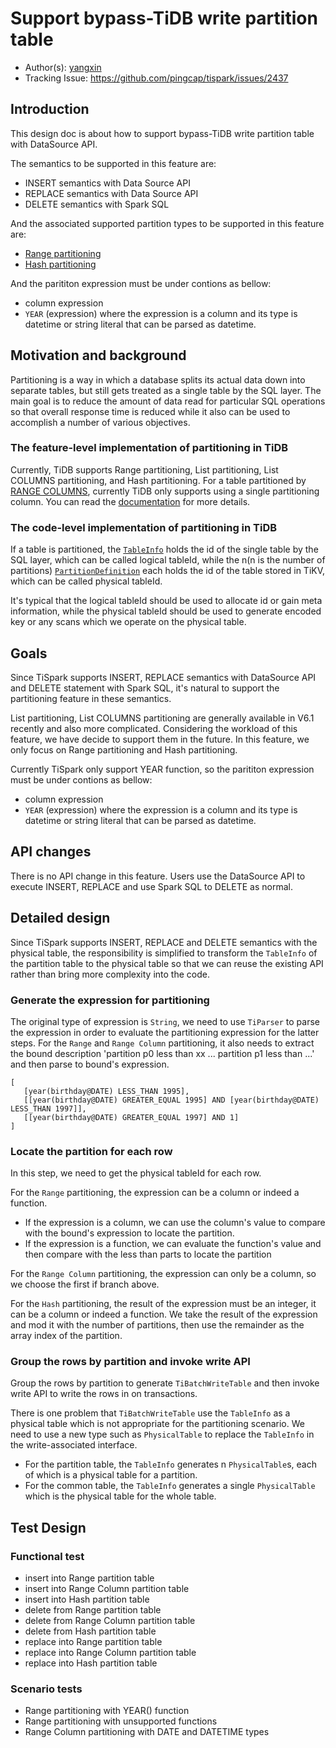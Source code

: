 # Support bypass-TiDB write partition table

- Author(s): [yangxin](http://github.com/xuanyu66)
- Tracking Issue: https://github.com/pingcap/tispark/issues/2437

## Introduction

This design doc is about how to support bypass-TiDB write partition table with DataSource API.

The semantics to be supported in this feature are:

- INSERT semantics with Data Source API
- REPLACE semantics with Data Source API
- DELETE semantics with Spark SQL

And the associated supported partition types to be supported in this feature are:

- [Range partitioning](https://docs.pingcap.com/tidb/dev/partitioned-table#range-partitioning)
- [Hash partitioning](https://docs.pingcap.com/tidb/dev/partitioned-table#hash-partitioning)

And the parititon expression must be under contions as bellow:
+ column expression
+ `YEAR` (expression) where the expression is a column and its type is datetime or string literal
that can be parsed as datetime.

## Motivation and background

Partitioning is a way in which a database splits its actual data down into separate tables, but
still gets treated as a single table by the SQL layer.
The main goal is to reduce the amount of data read for particular SQL operations so that overall
response time is reduced while it also can be used to accomplish a number of various objectives.

### The feature-level implementation of partitioning in TiDB

Currently, TiDB supports Range partitioning, List partitioning, List COLUMNS partitioning, and Hash
partitioning.
For a table partitioned by [RANGE COLUMNS](https://dev.mysql.com/doc/refman/5.7/en/partitioning-columns-range.html),
currently TiDB only supports using a single partitioning column.
You can read the [documentation](https://docs.pingcap.com/tidb/dev/partitioned-table#compatibility-with-mysql) for more
details.

### The code-level implementation of partitioning in TiDB

If a table is partitioned,
the [`TableInfo`](https://github.com/pingcap/tidb/blob/v6.1.0/parser/model/model.go#L370-L447) holds
the id of the single table by the SQL layer, which can be called logical tableId,
while the n(n is the number of partitions)
[`PartitionDefinition`](https://github.com/pingcap/tidb/blob/v6.1.0/parser/model/model.go#L1076-L1084)
each holds the id of the table stored in TiKV, which can be called physical tableId.

It's typical that the logical tableId should be used to allocate id or gain meta information, while
the physical tableId should be used to generate encoded key or any scans which we operate on the
physical table.

## Goals

Since TiSpark supports INSERT, REPLACE semantics with DataSource API and DELETE statement with Spark SQL, 
it's natural to support the partitioning feature in these semantics.

List partitioning, List COLUMNS partitioning are generally available in V6.1 recently and also more
complicated. Considering the workload of this feature, we have decide to support them in the future.
In this feature, we only focus on Range partitioning and Hash partitioning.

Currently TiSpark only support YEAR function, so the parititon expression must be under contions as bellow:
+ column expression
+ `YEAR` (expression) where the expression is a column and its type is datetime or string literal
that can be parsed as datetime.

## API changes

There is no API change in this feature. Users use the DataSource API to execute INSERT, REPLACE and
use Spark SQL to DELETE as normal.

## Detailed design

Since TiSpark supports INSERT, REPLACE and DELETE semantics with the physical table, the
responsibility is simplified to transform the `TableInfo` of the partition table to the physical
table so that we can reuse the existing API rather than bring more complexity into the code.

### Generate the expression for partitioning

The original type of expression is `String`, we need to use `TiParser` to parse the expression in
order to evaluate the partitioning expression for the latter steps.
For the `Range` and `Range Column`  partitioning, it also needs to extract the bound description
'partition p0 less than xx ... partition p1 less than ...' and then parse to bound's expression.
```
[ 
   [year(birthday@DATE) LESS_THAN 1995], 
   [[year(birthday@DATE) GREATER_EQUAL 1995] AND [year(birthday@DATE) LESS_THAN 1997]], 
   [[year(birthday@DATE) GREATER_EQUAL 1997] AND 1] 
]
```

### Locate the partition for each row

In this step, we need to get the physical tableId for each row.

For the `Range` partitioning, the expression can be a column or indeed a function.

- If the expression is a column, we can use the column's value to compare with the bound's expression
  to locate the partition.
- If the expression is a function, we can evaluate the function's value and then compare with the
  less than parts to locate the partition

For the `Range Column` partitioning, the expression can only be a column, so we choose the first if
branch above.

For the `Hash` partitioning, the result of the expression must be an integer, it can be a column or
indeed a function. We take the result of the expression and mod it with the number of partitions, then use the
remainder as the array index of the partition.

### Group the rows by partition and invoke write API

Group the rows by partition to generate `TiBatchWriteTable` and then invoke write API to write the
rows in on transactions.

There is one problem that `TiBatchWriteTable` use the `TableInfo` as a physical table which is not
appropriate for the partitioning scenario.
We need to use a new type such as `PhysicalTable` to replace the `TableInfo` in the write-associated
interface.

- For the partition table, the `TableInfo` generates n `PhysicalTable`s, each of which is a physical
  table for a partition.
- For the common table, the `TableInfo` generates a single `PhysicalTable` which is the physical
  table for the whole table.

## Test Design

### Functional test

- insert into Range partition table
- insert into Range Column partition table
- insert into Hash partition table
- delete from Range partition table
- delete from Range Column partition table
- delete from Hash partition table
- replace into Range partition table
- replace into Range Column partition table
- replace into Hash partition table

### Scenario tests

- Range partitioning with YEAR() function
- Range partitioning with unsupported functions
- Range Column partitioning with DATE and DATETIME types
